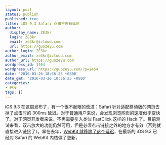 ```yaml
---
layout: post
status: publish
published: true
title: iOS 9.3 Safari 点击不再有延迟
author:
  display_name: ZE3kr
  login: ZE3kr
  email: ze3kr@icloud.com
  url: https://guozeyu.com
author_login: ZE3kr
author_email: ze3kr@icloud.com
author_url: https://guozeyu.com
wordpress_id: 1464
wordpress_url: https://guozeyu.com/?p=1464
date: '2016-03-26 18:56:25 +0800'
date_gmt: '2016-03-26 10:56:25 +0800'
categories:
- 开发
tags: []
---
```

<p>iOS 9.3 在这周发布了，有一个很不起眼的改进：Safari 针对适配移动版的网页去掉了点击时的 300ms 延迟。对于普通用户来说，会发现浏览网页的速度似乎变快了。对于网页开发者来说，不再需要引入类似 FastClick 这样的 Hack 了。目前测试来看，双击放大的功能仍然可用，但是必须点击链接之外的地方才有效（否则就直接进入链接了）。早在去年，<a target="_blank" href="https://trac.webkit.org/changeset/191072">WebKit 就移除了这个延迟</a>，在最新的 iOS 9.3 已经对 Safari 的 WebKit 内核做了更新。</p>
